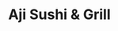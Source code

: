 ---
layout: place
title: "Aji Sushi & Grill"
permalink: /california/santa-rosa/aji-sushi-grill.html
stateAbbr: CA
stateName: California
cityName: Santa Rosa
seo:
  name: "Aji Sushi & Grill"
  type: Restaurant
  links: null
description: "Aji Sushi & Grill serves delicious sushi in Santa Rosa, California. Try fresh Japanese dishes for a great dining experience. "
place_id: ChIJ26uyAsRHhIARcr3zWuO8tyU
photos:
  - name: >-
      places/ChIJ26uyAsRHhIARcr3zWuO8tyU/photos/AeeoHcKHNVJWlmaDa7Dg_LM2m8NpkWtt8OJ1o-NpT3Qhs9SnQn7lBnp9ebQ-OHPBbABF-2JrxMsOHCiFdQg5rxw25tPoEeXQSG3bgXJsSoAQ5f3WWORTrQYxiyUMgp2q5H9D2BMk32FwMNMDNZFdzHHxP1X355r6ML6fwmxTtJwVGd0sTTJDyIZSHdAkVQmpb0rR_c5RoZaQvmh_nQQEbWEue6OllvinTHAwnc7hhqZMbdjnhpw7MF5BSc5zNCKkumOl3Cmexj9xwSlNUqdnAZeGN_Wk_pXQVzddwM_PeHruAl0
    widthPx: 2772
    heightPx: 3696
    authorAttributions:
      - displayName: Aji Sushi & Grill
        uri: https://maps.google.com/maps/contrib/112907454885888853021
        photoUri: >-
          https://lh3.googleusercontent.com/a-/ALV-UjVaPiY0k00Y1VKP8ydxYJmSqi4ZtmIpFt7pS7Ng3GrZZkR3Cw=s100-p-k-no-mo
    flagContentUri: >-
      https://www.google.com/local/imagery/report/?cb_client=maps_api_places.places_api&image_key=!1e10!2sAF1QipPUyq-khVXVhD9CWoW1gUB8uXS3ygNlk_DnuBc&hl=en-US
    googleMapsUri: >-
      https://www.google.com/maps/place//data=!3m4!1e2!3m2!1sAF1QipPUyq-khVXVhD9CWoW1gUB8uXS3ygNlk_DnuBc!2e10!4m2!3m1!1s0x808447c402b2abdb:0x25b7bce35af3bd72
  - name: >-
      places/ChIJ26uyAsRHhIARcr3zWuO8tyU/photos/AeeoHcKC2Te6BXzHbzKQ5q22OkdoyzKiVFVKqKLpLFG5ehnPBqJS6Jt-gJBz2-0VIO--goEoqKAoouQFQYWbAdt4SMd4Nmb_jhmWfJd8oS2EJWN8G-taT9YvdgEZCHFBae6abjrVjTZk8h4A4ezbDMGzt33MMidv_ZnfyVUrKZku-dAGAKltiEXczuof7U98659DhQvKzGFcoWMQgUY93Oi41BRtZIr2u3fbEFpIYafGU7GFf0TddhA_bSPtF14ifFJn8c_6SHuHtQ6UIAtk_3wenAkUByYVUvmpv1D0qRQBcmY
    widthPx: 3944
    heightPx: 2634
    authorAttributions:
      - displayName: Aji Sushi & Grill
        uri: https://maps.google.com/maps/contrib/112907454885888853021
        photoUri: >-
          https://lh3.googleusercontent.com/a-/ALV-UjVaPiY0k00Y1VKP8ydxYJmSqi4ZtmIpFt7pS7Ng3GrZZkR3Cw=s100-p-k-no-mo
    flagContentUri: >-
      https://www.google.com/local/imagery/report/?cb_client=maps_api_places.places_api&image_key=!1e10!2sAF1QipOYfrUnGrultiqNjfZhsahxrw1J4bhKY331rOo&hl=en-US
    googleMapsUri: >-
      https://www.google.com/maps/place//data=!3m4!1e2!3m2!1sAF1QipOYfrUnGrultiqNjfZhsahxrw1J4bhKY331rOo!2e10!4m2!3m1!1s0x808447c402b2abdb:0x25b7bce35af3bd72
  - name: >-
      places/ChIJ26uyAsRHhIARcr3zWuO8tyU/photos/AeeoHcKUSbIx20RBt9mNS_FBvTtto882P_z40wKs0Ei_cYA5PLVDm5FPGP8tWsK4_c1QZpPgbvCwv5hcyrdvsxFjuPrbOrkBrzSBb2O-7-GnwAv84UdgB0NR0-W4Ya0OxxvDnpMW0D1vltIV6nljHd_u-HVgu_tPem40lZ7qwvmjukhY_ac-KLyRSmW0z_YtRyjZ8zyqu6aAqKQxowmCxgRE5gqwZetjXEvu3_EBvSQarRfTAdijgKEhk6_XpFom49h8chKjys0PPBRHfWUN8R6uDoLHlyYaXW4h8BzaQxbvIcsC4OYyECpApHIC6GbScBq_k0KYXCS6-kXbx0JRWb8Q4wVtUTDcEZs7-xrUP_fkqrT1yy07gSXPearRhFF26nC8D1cpiylVuypz4uPv5gAYe_93Qq8M4pdS9XPLovHJc2_TepwDk0dSsNQelcclTwQN
    widthPx: 1920
    heightPx: 1440
    authorAttributions:
      - displayName: E Alba
        uri: https://maps.google.com/maps/contrib/103685298918857542960
        photoUri: >-
          https://lh3.googleusercontent.com/a/ACg8ocId1pjvjr_yUSTJBcaRsO7uwtQ6zblUzCmL3eQMOmJ3Xe4pLQ=s100-p-k-no-mo
    flagContentUri: >-
      https://www.google.com/local/imagery/report/?cb_client=maps_api_places.places_api&image_key=!1e10!2sCIABIhAGbwPT2wBaIme42oIADbCW&hl=en-US
    googleMapsUri: >-
      https://www.google.com/maps/place//data=!3m4!1e2!3m2!1sCIABIhAGbwPT2wBaIme42oIADbCW!2e10!4m2!3m1!1s0x808447c402b2abdb:0x25b7bce35af3bd72
  - name: >-
      places/ChIJ26uyAsRHhIARcr3zWuO8tyU/photos/AeeoHcKsdXZWNqW7fvBn4hkoB6k7qjCxs3skg10asoEaBkbUTo86iUyZtJfImUkJP7km7O6Y14_UZfBLdXnwHAGL9tb9ygbHuLPLIOpbzZClA6eq615iGawP7xreLxcugU9-AQCYcTpbwD1z5IuHFSlZaWmFtgNFO2BOKm7yF6wftnEK4EUqo5oWK0OV0QFGLojsqBKj15VY1L_EmuLJXM5M--QP3l5yiwSevJ8T5WGxpxo11eaky5lMzlmuNu4ccGZvAvMOr8K2-Db97gEpcWQtmGnjiffHn5NN59maccmXggWbXkq84O6N6neatwe5oiQSTLhal6PPMfR3QjYXCRWAhwhK4R4SfWPfFJuz9VnprP8hPUt5FDdfdnQmF6SuachcT5CjRqp7U1eSHr6_fsyedetWRvXNdp6aY-34tDnBmMkIrP57
    widthPx: 3024
    heightPx: 4032
    authorAttributions:
      - displayName: Kim Johan-Nass
        uri: https://maps.google.com/maps/contrib/102498705743074812107
        photoUri: >-
          https://lh3.googleusercontent.com/a-/ALV-UjUAMqXVj9LBWrPPl1bkUZqJtYq-pd6A23fNBzta2GcAe76OyV4e=s100-p-k-no-mo
    flagContentUri: >-
      https://www.google.com/local/imagery/report/?cb_client=maps_api_places.places_api&image_key=!1e10!2sCIHM0ogKEICAgIDZ6s2qqAE&hl=en-US
    googleMapsUri: >-
      https://www.google.com/maps/place//data=!3m4!1e2!3m2!1sCIHM0ogKEICAgIDZ6s2qqAE!2e10!4m2!3m1!1s0x808447c402b2abdb:0x25b7bce35af3bd72
  - name: >-
      places/ChIJ26uyAsRHhIARcr3zWuO8tyU/photos/AeeoHcIjaCu3lSZvOgU6aTS0jMjl4vjtds6kBtMm-8UOHtbVyH8USjj50Ruat9mawCXDHIih6whvASsK-oD7uXq1jasfZqyBmVPTP8blI-_uFJk8h_ctCZym7wcx5jD50qBjncBuSSyCkkps3Q6vOjlZn1HqpuidQ2VjUDR7etEqQ7InH-8MEGxUbsl6ji1qbJpSbECyFsj-QT65Hkim6nJ9VGYEDQyd-U_eknTpYCYY6OdSQantGsPJonLZD3iT_b7hYrKCyNw_Wa999pbYsKrGbrOrNTLBBA5Qje45--PslhI
    widthPx: 2788
    heightPx: 2759
    authorAttributions:
      - displayName: Aji Sushi & Grill
        uri: https://maps.google.com/maps/contrib/112907454885888853021
        photoUri: >-
          https://lh3.googleusercontent.com/a-/ALV-UjVaPiY0k00Y1VKP8ydxYJmSqi4ZtmIpFt7pS7Ng3GrZZkR3Cw=s100-p-k-no-mo
    flagContentUri: >-
      https://www.google.com/local/imagery/report/?cb_client=maps_api_places.places_api&image_key=!1e10!2sAF1QipMQ5L9vMXPf01fgykHMvMX5AqcBlcbrU8Od-m4&hl=en-US
    googleMapsUri: >-
      https://www.google.com/maps/place//data=!3m4!1e2!3m2!1sAF1QipMQ5L9vMXPf01fgykHMvMX5AqcBlcbrU8Od-m4!2e10!4m2!3m1!1s0x808447c402b2abdb:0x25b7bce35af3bd72
  - name: >-
      places/ChIJ26uyAsRHhIARcr3zWuO8tyU/photos/AeeoHcJz9_KFoSFXq6caVm8qS80r6XuOxz9NK6hKpR_aZGwpboID7FrDUGHrPIGI8NeoqNnFEAs3F79LiFHChu3w09DhOyi1wYUD_PglQf9nThpUtQHFgQrx_NvDD45jIxFTTuTMz1uWOQuehUwoG67l9LRVlP7fOcAaF6RZ1Vow5ut0GLep_nEVFAhSCMYn7YEzoHy2eatQAiy3nMgAJSHKW6y6TWgcfjc-Jvqh-Oc4vgS_OHCYuq3LlluLj4ksNY19CMb1jl6RQbgYciLTqKIhe5NQd9qaUDy_f5iRgPz9F-4
    widthPx: 2832
    heightPx: 2648
    authorAttributions:
      - displayName: Aji Sushi & Grill
        uri: https://maps.google.com/maps/contrib/112907454885888853021
        photoUri: >-
          https://lh3.googleusercontent.com/a-/ALV-UjVaPiY0k00Y1VKP8ydxYJmSqi4ZtmIpFt7pS7Ng3GrZZkR3Cw=s100-p-k-no-mo
    flagContentUri: >-
      https://www.google.com/local/imagery/report/?cb_client=maps_api_places.places_api&image_key=!1e10!2sAF1QipOeSK5neerYWzYmy4nyL9ipk0BB5iBNb3wWisU&hl=en-US
    googleMapsUri: >-
      https://www.google.com/maps/place//data=!3m4!1e2!3m2!1sAF1QipOeSK5neerYWzYmy4nyL9ipk0BB5iBNb3wWisU!2e10!4m2!3m1!1s0x808447c402b2abdb:0x25b7bce35af3bd72
  - name: >-
      places/ChIJ26uyAsRHhIARcr3zWuO8tyU/photos/AeeoHcJzMHySqNcfTnQN9qk6T78I6hXQWoYwmSqV-8nkU5oX9VGJhU-LJ9vdSsVt0KA2pM-lK7SiGDwakAINYmzzfYvGwLEQ7L05ZrSZX_6b1FQgG7fotA2Ug_HixZP9RGh2Hlg6Wr9abS4L17r6ZPFycE-cY_RVVnJGGwJrShmDLhDaeR1fo_CSkxH7xMQ1yIHRTgZKoAZEJBkT3lFpLIZJTVn72mI3H-PGskQus3oCLeReepNq8D7Q3rcrNYX1tcgcOaJo9etlQb8iFX6ieESBqEkhUR2YAgWx4KpE6WRx5G_9cZbLWzfu9739eMiSJUonSsEBepjUaegsD5cbWfEWqKtip9ez-Yj7_Jns38HaDwa58C9DZSw0iEDB0Bx9OJKObbQNX18lbJ-kQQaMyyta2_4QdDibnm6KUjxSE9RNxO8
    widthPx: 4032
    heightPx: 3024
    authorAttributions:
      - displayName: Rika Hyde
        uri: https://maps.google.com/maps/contrib/106426017631661945539
        photoUri: >-
          https://lh3.googleusercontent.com/a/ACg8ocK1vm7PnrE6trnsJVDu75Bf4QcI-X9_MsIJPjEAvi1PjeJxSQ=s100-p-k-no-mo
    flagContentUri: >-
      https://www.google.com/local/imagery/report/?cb_client=maps_api_places.places_api&image_key=!1e10!2sCIHM0ogKEICAgIDq_MWvBw&hl=en-US
    googleMapsUri: >-
      https://www.google.com/maps/place//data=!3m4!1e2!3m2!1sCIHM0ogKEICAgIDq_MWvBw!2e10!4m2!3m1!1s0x808447c402b2abdb:0x25b7bce35af3bd72
  - name: >-
      places/ChIJ26uyAsRHhIARcr3zWuO8tyU/photos/AeeoHcIPfY8MXIUpN06k2usbaNCNjWQilfGAdJuTyWOVuZLHrLS6Tw6K9pJYohSdV-nyh27HpBCjhHmhkt27MzwJIwI2Y1MUj4lCU-OXy4_U2_CMbQg3i_wQEakxKDFmEiYMVgNivQHHhDs7ZSwH0anggqoV78XrRDnR6H1cp3rpqG9Y3EQgHnYEoChznKWIfkSOhIER3aZKcf5arSUwdI3qIDKEAFvqAisZSORP1eA_ahCT6pYPRZvJAX3kKrYb74IcBDuiL_5oTYv9T0yNPs66dwmk1SBTosVfpgcq5TS3y4Rm9jzZMvviKDFcT4QgQCJierKfmzPuWOX-j5NlcNbiJ0jdGfC613H1OjTpvxnc4dN7PzqH13bN4E67m-pBdZU3PYFhtmxa2xJQhuV6Wgi4rLlyJNKTnrMZDCNDaTa1YJg
    widthPx: 4032
    heightPx: 3024
    authorAttributions:
      - displayName: Steve Ozelton
        uri: https://maps.google.com/maps/contrib/104637092094641287100
        photoUri: >-
          https://lh3.googleusercontent.com/a/ACg8ocK7Sz-b12bDzmvQMT4uo_cJM2NrgF1BKfjr6ZtpCv4esjluuw=s100-p-k-no-mo
    flagContentUri: >-
      https://www.google.com/local/imagery/report/?cb_client=maps_api_places.places_api&image_key=!1e10!2sCIHM0ogKEICAgIDlpYXvew&hl=en-US
    googleMapsUri: >-
      https://www.google.com/maps/place//data=!3m4!1e2!3m2!1sCIHM0ogKEICAgIDlpYXvew!2e10!4m2!3m1!1s0x808447c402b2abdb:0x25b7bce35af3bd72
  - name: >-
      places/ChIJ26uyAsRHhIARcr3zWuO8tyU/photos/AeeoHcLtlIN8CHxoe91S64KsseEBKNeFscXwT61KGTTUJ_Qqv_f4BJvWDJMsO6TMw2cAtoN_FoCez95iOdj9GxQqRhQZiLqwBhDrbbnDC4myD7R_L55pBn2Icr8x002QUhtlxlW13fZzhznl2Q5ndGEWG_AnJLovZNXUZfOWz7-dYCPRKEia-RwoOosWJPjChlRD6g2-zzweCDG0GNOJSoGLikn2yLN_XuVWvY9xp-OclR_JExvx4e2OF5_jMVvFQC0Dwd7il18cZS8z0dxKYF-P3MR_9Sn4c95R8q-p1wxwO0qfI90bvkmNpbFdtmPhp48tUd8QaRbPPiaRr7w1zoal69WGR1NxJXAKteAanfInqs-eTtNXMz9Uh8UeFm2uQXIyPm10Y8GzHmTDWv9PixFi0ju8l8ddkDZWMqnj4P4wV3oIXw
    widthPx: 3024
    heightPx: 4032
    authorAttributions:
      - displayName: Rin Seth
        uri: https://maps.google.com/maps/contrib/100006631530031591316
        photoUri: >-
          https://lh3.googleusercontent.com/a-/ALV-UjWawIdGO7oH981Kbo242ctuetNASgJVG-4wS-9E-ez5-9tYN7iskg=s100-p-k-no-mo
    flagContentUri: >-
      https://www.google.com/local/imagery/report/?cb_client=maps_api_places.places_api&image_key=!1e10!2sCIHM0ogKEICAgICMj-XAQw&hl=en-US
    googleMapsUri: >-
      https://www.google.com/maps/place//data=!3m4!1e2!3m2!1sCIHM0ogKEICAgICMj-XAQw!2e10!4m2!3m1!1s0x808447c402b2abdb:0x25b7bce35af3bd72
  - name: >-
      places/ChIJ26uyAsRHhIARcr3zWuO8tyU/photos/AeeoHcIKh1PS13gTPMO5FKaJTbcDNfg-IuY3DE7WhNaYnRVF5lmwdEXRQAtC2tSQfjDy59NaEJCO1H9XuiXQ1V5FYh98KsGofWo4OnHPUNUd37k40DGZvXoynSZHJh2U2ce16CHBouVN8Mzg8wTPZcSncyHgHE6rCuqnaKZcwkoFSHbYcMCSbrvj8c1USnixsuCgYjtXVgbCR78_o7-nLHNGDBGmL24KxadgViMDRcDjLKRIrkMouRnSGsP_pEz6312mGg4D4q6WYrdb505EhPXlMexAFmqCXdOdKLfDGe1NVC713z-7R8UhGJ33E2K5TLa1iVexPU0Zd4TLwibZ7xSLgwJ-cv2_MqAcmq8y9q2twCG_cOOMyaIKuIwfTCGcydCq3qperYbxVp6LHBiV2ULH311ILjcOLUYXC4hvIi45fYF5FPT4
    widthPx: 1959
    heightPx: 1958
    authorAttributions:
      - displayName: Sterba
        uri: https://maps.google.com/maps/contrib/108202375161374310999
        photoUri: >-
          https://lh3.googleusercontent.com/a-/ALV-UjXLRqRWBQImRbVuDruX6uw7IDTE0b5WBCbh_B0Ga9Xze_k40lZp=s100-p-k-no-mo
    flagContentUri: >-
      https://www.google.com/local/imagery/report/?cb_client=maps_api_places.places_api&image_key=!1e10!2sCIHM0ogKEICAgICmqN2bjwE&hl=en-US
    googleMapsUri: >-
      https://www.google.com/maps/place//data=!3m4!1e2!3m2!1sCIHM0ogKEICAgICmqN2bjwE!2e10!4m2!3m1!1s0x808447c402b2abdb:0x25b7bce35af3bd72
address: 2360 Mendocino Ave A-1, Santa Rosa, CA 95403, USA
street: 2360 Mendocino Ave A-1
city: Santa Rosa
state: CA
zip: '95403'
country: USA
neighborhood: null
latitude: '38.463751'
longitude: '-122.718071'
accessibility_options:
  wheelchairAccessibleParking: true
  wheelchairAccessibleEntrance: true
  wheelchairAccessibleRestroom: true
  wheelchairAccessibleSeating: true
business_status: OPERATIONAL
name: Aji Sushi & Grill
google_maps_links:
  directionsUri: >-
    https://www.google.com/maps/dir//''/data=!4m7!4m6!1m1!4e2!1m2!1m1!1s0x808447c402b2abdb:0x25b7bce35af3bd72!3e0
  placeUri: https://maps.google.com/?cid=2717848584810904946
  writeAReviewUri: >-
    https://www.google.com/maps/place//data=!4m3!3m2!1s0x808447c402b2abdb:0x25b7bce35af3bd72!12e1
  reviewsUri: >-
    https://www.google.com/maps/place//data=!4m4!3m3!1s0x808447c402b2abdb:0x25b7bce35af3bd72!9m1!1b1
  photosUri: >-
    https://www.google.com/maps/place//data=!4m3!3m2!1s0x808447c402b2abdb:0x25b7bce35af3bd72!10e5
primary_type: Sushi Restaurant
opening_hours:
  regular: null
  current: null
secondary_opening_hours:
  regular:
    weekdayDescriptions: null
    type: null
  current:
    weekdayDescriptions: null
    type: null
phone: null
price_level: null
price_range: null
rating: null
rating_count: 0
website: null
reviews: null
parking_options: null
payment_options: null
allow_dogs: null
curbside_pickup: null
delivery: null
dine_in: null
good_for_children: null
good_for_groups: null
good_for_sports: null
live_music: null
menu_for_children: null
outdoor_seating: null
reservable: null
restroom: null
serves_beer: null
serves_breakfast: null
serves_brunch: null
serves_cocktails: null
serves_coffee: null
serves_dinner: null
serves_dessert: null
serves_lunch: null
serves_vegetarian_food: null
serves_wine: null
takeout: null
update_category: essentials
summary: null

---